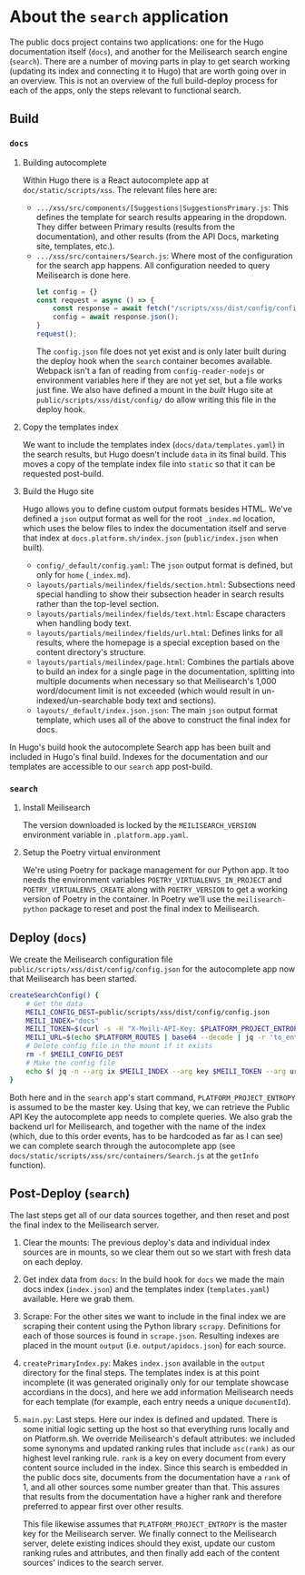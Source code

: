 # About the `search` application

The public docs project contains two applications: one for the Hugo documentation itself (`docs`), and another for the Meilisearch search engine (`search`). There are a number of moving parts in play to get search working (updating its index and connecting it to Hugo) that are worth going over in an overview. This is not an overview of the full build-deploy process for each of the apps, only the steps relevant to functional search.

## Build

### `docs`

1. Building autocomplete

    Within Hugo there is a React autocomplete app at `doc/static/scripts/xss`. The relevant files here are:

    - `.../xss/src/components/[Suggestions|SuggestionsPrimary.js`: This defines the template for search results appearing in the dropdown. They differ between Primary results (results from the documentation), and other results (from the API Docs, marketing site, templates, etc.).
    - `.../xss/src/containers/Search.js`: Where most of the configuration for the search app happens. All configuration needed to query Meilisearch is done here. 
        ```js
        let config = {}
        const request = async () => {
            const response = await fetch("/scripts/xss/dist/config/config.json");
            config = await response.json();
        }
        request();
        ```
        The `config.json` file does not yet exist and is only later built during the deploy hook when the `search` container becomes available. Webpack isn't a fan of reading from `config-reader-nodejs` or environment variables here if they are not yet set, but a file works just fine. We also have defined a mount in the *built* Hugo site at `public/scripts/xss/dist/config/` do allow writing this file in the deploy hook. 

2. Copy the templates index

    We want to include the templates index (`docs/data/templates.yaml`) in the search results, but Hugo doesn't include `data` in its final build. This moves a copy of the template index file into `static` so that it can be requested post-build. 

3. Build the Hugo site

    Hugo allows you to define custom output formats besides HTML. We've defined a `json` output format as well for the root `_index.md` location, which uses the below files to index the documentation itself and serve that index at `docs.platform.sh/index.json` (`public/index.json` when built).

    - `config/_default/config.yaml`: The `json` output format is defined, but only for `home` (`_index.md`).
    - `layouts/partials/meilindex/fields/section.html`: Subsections need special handling to show their subsection header in search results rather than the top-level section. 
    - `layouts/partials/meilindex/fields/text.html`: Escape characters when handling body text.
    - `layouts/partials/meilindex/fields/url.html`: Defines links for all results, where the homepage is a special exception based on the content directory's structure. 
    - `layouts/partials/meilindex/page.html`: Combines the partials above to build an index for a single page in the documentation, splitting into multiple documents when necessary so that Meilisearch's 1,000 word/document limit is not exceeded (which would result in un-indexed/un-searchable body text and sections).
    - `layouts/_default/index.json.json`: The main `json` output format template, which uses all of the above to construct the final index for docs.


In Hugo's build hook the autocomplete Search app has been built and included in Hugo's final build. Indexes for the documentation and our templates are accessible to our `search` app post-build.

### `search`

1. Install Meilisearch

    The version downloaded is locked by the `MEILISEARCH_VERSION` environment variable in `.platform.app.yaml`.

2. Setup the Poetry virtual environment

    We're using Poetry for package management for our Python app. It too needs the environment variables `POETRY_VIRTUALENVS_IN_PROJECT` and `POETRY_VIRTUALENVS_CREATE` along with `POETRY_VERSION` to get a working version of Poetry in the container. In Poetry we'll use the `meilisearch-python` package to reset and post the final index to Meilisearch. 

## Deploy (`docs`)

We create the Meilisearch configuration file `public/scripts/xss/dist/config/config.json` for the autocomplete app now that Meilisearch has been started. 

```sh
createSearchConfig() {
    # Get the data
    MEILI_CONFIG_DEST=public/scripts/xss/dist/config/config.json
    MEILI_INDEX="docs"
    MEILI_TOKEN=$(curl -s -H "X-Meili-API-Key: $PLATFORM_PROJECT_ENTROPY" -X GET "search.internal/keys" | jq -r ".public")
    MEILI_URL=$(echo $PLATFORM_ROUTES | base64 --decode | jq -r 'to_entries[] | select(.value.id == "search") | .key')
    # Delete config file in the mount if it exists
    rm -f $MEILI_CONFIG_DEST
    # Make the config file
    echo $( jq -n --arg ix $MEILI_INDEX --arg key $MEILI_TOKEN --arg url $MEILI_URL '{index: $ix, public_api_key: $key, url: $url}' ) >> $MEILI_CONFIG_DEST
}
```

Both here and in the `search` app's start command, `PLATFORM_PROJECT_ENTROPY` is assumed to be the master key. Using that key, we can retrieve the Public API Key the autocomplete app needs to complete queries. We also grab the backend url for Meilisearch, and together with the name of the index (which, due to this order events, has to be hardcoded as far as I can see) we can complete search through the autocomplete app (see `docs/static/scripts/xss/src/containers/Search.js` at the `getInfo` function).

## Post-Deploy (`search`)

The last steps get all of our data sources together, and then reset and post the final index to the Meilisearch server. 

1. Clear the mounts: The previous deploy's data and individual index sources are in mounts, so we clear them out so we start with fresh data on each deploy.
2. Get index data from `docs`: In the build hook for `docs` we made the main docs index (`index.json`) and the templates index (`templates.yaml`) available. Here we grab them.
3. Scrape: For the other sites we want to include in the final index we are scraping their content using the Python library `scrapy`. Definitions for each of those sources is found in `scrape.json`. Resulting indexes are placed in the mount `output` (i.e. `output/apidocs.json`) for each source.
4. `createPrimaryIndex.py`: Makes `index.json` available in the `output` directory for the final steps. The templates index is at this point incomplete (it was generated originally only for our template showcase accordians in the docs), and here we add information Meilisearch needs for each template (for example, each entry needs a unique `documentId`).
5. `main.py`: Last steps. Here our index is defined and updated. There is some initial logic setting up the host so that everything runs locally and on Platform.sh. We override Meilisearch's default attributes: we included some synonyms and updated ranking rules that include `asc(rank)` as our highest level ranking rule. `rank` is a key on every document from every content source included in the index. Since this search is embedded in the public docs site, documents from the documentation have a `rank` of 1, and all other sources some number greater than that. This assures that results from the documentation have a higher rank and therefore preferred to appear first over other results. 

    This file likewise assumes that `PLATFORM_PROJECT_ENTROPY` is the master key for the Meilisearch server. 
    We finally connect to the Meilisearch server, delete existing indices should they exist, update our custom ranking rules and attributes, and then finally add each of the content sources' indices to the search server. 
